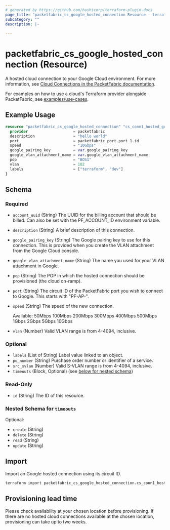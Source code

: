 ```yaml
---
# generated by https://github.com/hashicorp/terraform-plugin-docs
page_title: "packetfabric_cs_google_hosted_connection Resource - terraform-provider-packetfabric"
subcategory: ""
description: |-
  
---
```


# packetfabric_cs_google_hosted_connection (Resource)

A hosted cloud connection to your Google Cloud environment. For more information, see [Cloud Connections in the PacketFabric documentation](https://docs.packetfabric.com/cloud/).

For examples on how to use a cloud's Terraform provider alongside PacketFabric, see [examples/use-cases](https://github.com/PacketFabric/terraform-provider-packetfabric/tree/main/examples/use-cases).

## Example Usage

```terraform
resource "packetfabric_cs_google_hosted_connection" "cs_conn1_hosted_google" {
  provider                    = packetfabric
  description                 = "hello world"
  port                        = packetfabric_port.port_1.id
  speed                       = "10Gbps"
  google_pairing_key          = var.google_pairing_key
  google_vlan_attachment_name = var.google_vlan_attachment_name
  pop                         = "BOS1"
  vlan                        = 102
  labels                      = ["terraform", "dev"]
}
```


<!-- schema generated by tfplugindocs -->
## Schema

### Required

- `account_uuid` (String) The UUID for the billing account that should be billed. Can also be set with the PF_ACCOUNT_ID environment variable.
- `description` (String) A brief description of this connection.
- `google_pairing_key` (String) The Google pairing key to use for this connection. This is provided when you create the VLAN attachment from the Google Cloud console.
- `google_vlan_attachment_name` (String) The name you used for your VLAN attachment in Google.
- `pop` (String) The POP in which the hosted connection should be provisioned (the cloud on-ramp).
- `port` (String) The circuit ID of the PacketFabric port you wish to connect to Google. This starts with "PF-AP-".
- `speed` (String) The speed of the new connection.

	 Available: 50Mbps 100Mbps 200Mbps 300Mbps 400Mbps 500Mbps 1Gbps 2Gbps 5Gbps 10Gbps
- `vlan` (Number) Valid VLAN range is from 4-4094, inclusive.

### Optional

- `labels` (List of String) Label value linked to an object.
- `po_number` (String) Purchase order number or identifier of a service.
- `src_svlan` (Number) Valid S-VLAN range is from 4-4094, inclusive.
- `timeouts` (Block, Optional) (see [below for nested schema](#nestedblock--timeouts))

### Read-Only

- `id` (String) The ID of this resource.

<a id="nestedblock--timeouts"></a>
### Nested Schema for `timeouts`

Optional:

- `create` (String)
- `delete` (String)
- `read` (String)
- `update` (String)




## Import

Import an Google hosted connection using its circuit ID.

```bash
terraform import packetfabric_cs_google_hosted_connection.cs_conn1_hosted_google PF-CC-WDC-NYC-1726496-PF
```

## Provisioning lead time

Please check availability at your chosen location before provisioning. 
If there are no hosted cloud connections available at the chosen location, provisioning can take up to two weeks.
